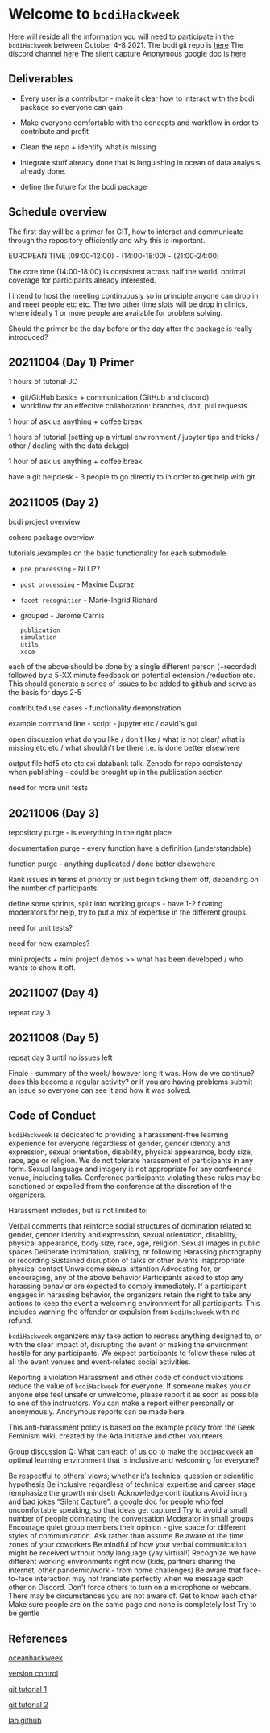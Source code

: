 # Welcome to `bcdiHackweek`

Here will reside all the information you will need to participate in the `bcdiHackweek` between October 4-8 2021.
The bcdi git repo is [here](https://github.com/carnisj/bcdi)
The discord channel [here](https://discord.com/channels/859334879757467698/859334880247808055)
The silent capture Anonymous google doc is [here](https://docs.google.com/document/d/1B9MKEdgktdxxEO2JgL62WQXSewWJnGTcvgaQ8EE3WKc/edit?usp=sharing)

## Deliverables
* Every user is a contributor - make it clear how to interact with the bcdi package so everyone can gain

* Make everyone comfortable with the concepts and workflow in order to contribute and profit

* Clean the repo + identify what is missing

* Integrate stuff already done that is languishing in ocean of data analysis already done.

* define the future for the bcdi package

## Schedule overview
The first day will be a primer for GIT, how to interact and communicate through the repository efficiently and why this is important.

EUROPEAN TIME (09:00-12:00) - (14:00-18:00) - (21:00-24:00)  

The core time (14:00-18:00) is consistent across half the world, optimal coverage for participants already interested.

I intend to host the meeting continuously so in principle anyone can drop in and meet people etc etc. The two other time slots will be drop in clinics, where ideally 1 or more people are available for problem solving.


Should the primer be the day before or the day after the package is really introduced?

## 20211004 (Day 1) Primer

1 hours of tutorial  JC
 - git/GitHub basics + communication (GitHub and discord)
 - workflow for an effective collaboration: branches, doit, pull requests
 
1 hour of ask us anything  + coffee break           

1 hours of tutorial    (setting up a virtual environment / jupyter tips and tricks / other / dealing with the data deluge)

1 hour of ask us anything   + coffee break   

have a git helpdesk - 3 people to go directly to in order to get help with git.

## 20211005 (Day 2)

bcdi project overview

cohere package overview

tutorials /examples on the basic functionality for each submodule

* `pre processing`  - Ni Li??
* `post processing`   - Maxime Dupraz
* `facet recognition`   - Marie-Ingrid Richard
* grouped  - Jerome Carnis

  `publication`     
  `simulation`      
  `utils`           
  `xcca`            

each of the above should be done by a single different person  (+recorded) followed by a 5-XX minute feedback on potential extension /reduction etc.  This should generate a series of issues to be added to github and serve as the basis for days 2-5

contributed use cases - functionality demonstration

example command line - script - jupyter etc / david's gui

open discussion what do you like / don't like / what is not clear/ what is missing etc etc / what shouldn't be there i.e. is done better elsewhere

output file hdf5 etc etc cxi databank talk. Zenodo for repo consistency when  publishing - could be brought up in the publication section

need for more unit tests

## 20211006 (Day 3)

repository purge - is everything in the right place

documentation purge - every function have a definition (understandable)

function purge - anything duplicated / done better elsewehere

Rank issues in terms of priority or just begin ticking them off, depending on the number of participants.

define some sprints, split into working groups - have 1-2 floating moderators for help, try to put a mix of expertise in the different groups.

need for unit tests?

need for new examples?

mini projects + mini project demos  >> what has been developed / who wants to show it off.


## 20211007 (Day 4)
repeat day 3
## 20211008 (Day 5)
repeat day 3 until no issues left

Finale - summary of the week/ however long it was.  How do we continue? does this become a regular activity? or if you are having problems submit an issue so everyone can see it and how it was solved.


## Code of Conduct

`bcdiHackweek` is dedicated to providing a harassment-free learning experience for everyone regardless of gender, gender identity and expression, sexual orientation, disability, physical appearance, body size, race, age or religion. We do not tolerate harassment of participants in any form. Sexual language and imagery is not appropriate for any conference venue, including talks. Conference participants violating these rules may be sanctioned or expelled from the conference at the discretion of the organizers.

Harassment includes, but is not limited to:

Verbal comments that reinforce social structures of domination related to gender, gender identity and expression, sexual orientation, disability, physical appearance, body size, race, age, religion.
Sexual images in public spaces
Deliberate intimidation, stalking, or following
Harassing photography or recording
Sustained disruption of talks or other events
Inappropriate physical contact
Unwelcome sexual attention
Advocating for, or encouraging, any of the above behavior
Participants asked to stop any harassing behavior are expected to comply immediately. If a participant engages in harassing behavior, the organizers retain the right to take any actions to keep the event a welcoming environment for all participants. This includes warning the offender or expulsion from `bcdiHackweek` with no refund.

`bcdiHackweek` organizers may take action to redress anything designed to, or with the clear impact of, disrupting the event or making the environment hostile for any participants. We expect participants to follow these rules at all the event venues and event-related social activities.

Reporting a violation
Harassment and other code of conduct violations reduce the value of `bcdiHackweek` for everyone. If someone makes you or anyone else feel unsafe or unwelcome, please report it as soon as possible to one of the instructors. You can make a report either personally or anonymously. Anonymous reports can be made here.

This anti-harassment policy is based on the example policy from the Geek Feminism wiki, created by the Ada Initiative and other volunteers.

Group discussion
Q: What can each of us do to make the `bcdiHackweek` an optimal learning environment that is inclusive and welcoming for everyone?

Be respectful to others’ views; whether it’s technical question or scientific hypothesis
Be inclusive regardless of technical expertise and career stage (emphasize the growth mindset)
Acknowledge contributions
Avoid irony and bad jokes
“Silent Capture”: a google doc for people who feel uncomfortable speaking, so that ideas get captured
Try to avoid a small number of people dominating the conversation
Moderator in small groups
Encourage quiet group members their opinion - give space for different styles of communication.
Ask rather than assume
Be aware of the time zones of your coworkers
Be mindful of how your verbal communication might be received without body language (yay virtual!)
Recognize we have different working environments right now (kids, partners sharing the internet, other pandemic/work - from home challenges)
Be aware that face-to-face interaction may not translate perfectly when we message each other on Discord.
Don’t force others to turn on a microphone or webcam. There may be circumstances you are not aware of.
Get to know each other
Make sure people are on the same page and none is completely lost
Try to be gentle

## References

[oceanhackweek](https://oceanhackweek.github.io/ohw-resources/prep/git/)

[version control](https://www.atlassian.com/git/tutorials/what-is-version-control)

[git tutorial 1](http://swcarpentry.github.io/git-novice/)

[git tutorial 2](https://swcarpentry.github.io/git-novice/02-setup/index.html)

[lab github](https://lab.github.com/)
